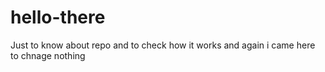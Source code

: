 # hello-there
Just to know about repo and  to check how it works
and again i came here to chnage nothing
